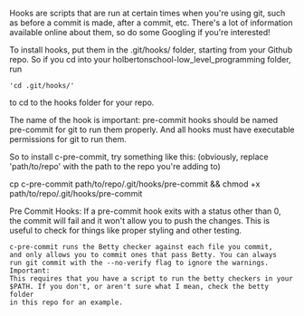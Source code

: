 Hooks are scripts that are run at certain times when you're using git,
such as before a commit is made, after a commit, etc. There's a lot of
information available online about them, so do some Googling if you're
interested!

To install hooks, put them in the .git/hooks/ folder, starting from your
Github repo. So if you cd into your holbertonschool-low_level_programming
folder, run

	'cd .git/hooks/'

to cd to the hooks folder for your repo.

The name of the hook is important: pre-commit hooks should be named pre-commit
for git to run them properly. And all hooks must have executable permissions
for git to run them.

So to install c-pre-commit, try something like this:
(obviously, replace 'path/to/repo' with the path to the repo you're adding to)

   cp c-pre-commit path/to/repo/.git/hooks/pre-commit &&
      chmod +x path/to/repo/.git/hooks/pre-commit



Pre Commit Hooks:
    If a pre-commit hook exits with a status other than 0, the commit will fail
    and it won't allow you to push the changes. This is useful to check for
    things like proper styling and other testing.

    c-pre-commit runs the Betty checker against each file you commit,
    and only allows you to commit ones that pass Betty. You can always
    run git commit with the --no-verify flag to ignore the warnings.
    Important:
	This requires that you have a script to run the betty checkers in your
	$PATH. If you don't, or aren't sure what I mean, check the betty folder
	in this repo for an example.